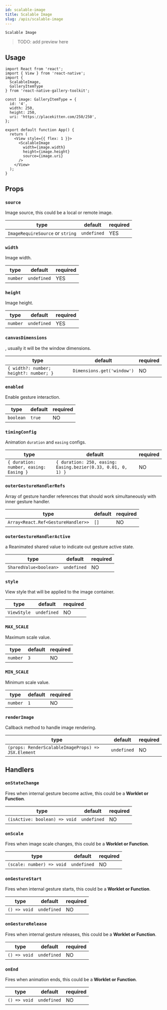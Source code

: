 ```yaml
---
id: scalable-image
title: Scalable Image
slug: /apis/scalable-image
---
```


`Scalable Image`

> TODO: add preview here

## Usage

```tsx
import React from 'react';
import { View } from 'react-native';
import {
  ScalableImage,
  GalleryItemType
} from 'react-native-gallery-toolkit';

const image: GalleryItemType = {
  id: '4',
  width: 250,
  height: 250,
  uri: 'https://placekitten.com/250/250',
};

export default function App() {
  return (
    <View style={{ flex: 1 }}>
      <ScalableImage
        width={image.width}
        height={image.height}
        source={image.uri}
      />
    </View>
  );
}
```

## Props

### `source`

Image source, this could be a local or remote image.

type | default | required
------ | ------ | ------
`ImageRequireSource` or `string` | `undefined` | YES

### `width`

Image width.

type | default | required
------ | ------ | ------
`number` | `undefined` | YES

### `height`

Image height.

type | default | required
------ | ------ | ------
`number` | `undefined` | YES

### `canvasDimensions`

, usually it will be the window dimensions.

type | default | required
------ | ------ | ------
`{ width?: number; height?: number; }` | `Dimensions.get('window')` | NO

### `enabled`

Enable gesture interaction.

type | default | required
------ | ------ | ------
`boolean` | `true` | NO

### `timingConfig`

Animation `duration` and `easing` configs.

type | default | required
------ | ------ | ------
`{ duration: number, easing: Easing }` | `{ duration: 250, easing: Easing.bezier(0.33, 0.01, 0, 1) }` | NO

### `outerGestureHandlerRefs`

Array of gesture handler references that should work simultaneously with inner gesture handler.

type | default | required
------ | ------ | ------
`Array<React.Ref<GestureHandler>>` | `[]` | NO

### `outerGestureHandlerActive`

a Reanimated shared value to indicate out gesture active state.

type | default | required
------ | ------ | ------
`SharedValue<boolean>` | `undefined` | NO

### `style`

View style that will be applied to the image container.

type | default | required
------ | ------ | ------
`ViewStyle` | `undefined` | NO

### `MAX_SCALE`

Maximum scale value.

type | default | required
------ | ------ | ------
`number` | `3` | NO

### `MIN_SCALE`

Minimum scale value.

type | default | required
------ | ------ | ------
`number` | `1` | NO

### `renderImage`

Callback method to handle image rendering.

type | default | required
------ | ------ | ------
`(props: RenderScalableImageProps) => JSX.Element` | `undefined` | NO

## Handlers

### `onStateChange`

Fires when internal gesture become active, this could be a **Worklet or Function**.

type | default | required
------ | ------ | ------
`(isActive: boolean) => void` | `undefined` | NO

### `onScale`

Fires when image scale changes, this could be a **Worklet or Function**.

type | default | required
------ | ------ | ------
`(scale: number) => void` | `undefined` | NO

### `onGestureStart`

Fires when internal gesture starts, this could be a **Worklet or Function**.

type | default | required
------ | ------ | ------
`() => void` | `undefined` | NO

### `onGestureRelease`

Fires when internal gesture releases, this could be a **Worklet or Function**.

type | default | required
------ | ------ | ------
`() => void` | `undefined` | NO

### `onEnd`

Fires when animation ends, this could be a **Worklet or Function**.

type | default | required
------ | ------ | ------
`() => void` | `undefined` | NO
